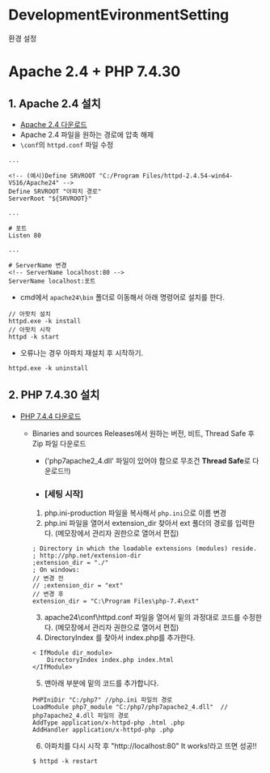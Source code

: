 # DevelopmentEvironmentSetting
환경 설정


# Apache 2.4 + PHP 7.4.30 
## 1. Apache 2.4 설치  
  - [Apache 2.4 다운로드](https://www.apachelounge.com/download/)
  - Apache 2.4 파일을 원하는 경로에 압축 해제
  - `\conf`의 `httpd.conf` 파일 수정

  ```
  ...
  
  <!-- (예시)Define SRVROOT "C:/Program Files/httpd-2.4.54-win64-VS16/Apache24" -->
  Define SRVROOT "아파치 경로"
  ServerRoot "${SRVROOT}"
  
  ...
  
  # 포트
  Listen 80
 
  ...
  
  # ServerName 변경
  <!-- ServerName localhost:80 -->
  ServerName localhost:포트
  ```
  - cmd에서 `apache24\bin` 폴더로 이동해서 아래 명령어로 설치를 한다.
  ```
  // 아팟치 설치
  httpd.exe -k install
  // 아팟치 시작
  httpd -k start
  ```
  - 오류나는 경우 아파치 재설치 후 시작하기.
  ```
  httpd.exe -k uninstall
  ```
  
## 2. PHP 7.4.30 설치 
  - [PHP 7.4.4 다운로드](https://windows.php.net/download/)
    + Binaries and sources Releases에서 원하는 버전, 비트, Thread Safe 후 Zip 파일 다운로드
      - ('php7apache2_4.dll' 파일이 있어야 함으로 무조건 **Thread Safe**로 다운로드!!)
      - ### [세팅 시작]
      1) php.ini-production 파일을 복사해서 `php.ini`으로 이름 변경
      2) php.ini 파일을 열어서 extension_dir 찾아서 ext 풀더의 경로를 입력한다. (메모장에서 관리자 권한으로 열어서 편집)
      ```
      ; Directory in which the loadable extensions (modules) reside.
      ; http://php.net/extension-dir
      ;extension_dir = "./"
      ; On windows:
      // 변경 전
      // ;extension_dir = "ext"
      // 변경 후 
      extension_dir = "C:\Program Files\php-7.4\ext"
      ```
      3) apache24\conf\httpd.conf 파일을 열어서 밑의 과정대로 코드를 수정한다. (메모장에서 관리자 권한으로 열어서 편집)
      4) DirectoryIndex 를 찾아서 index.php를 추가한다.
      ```
      < IfModule dir_module>
          DirectoryIndex index.php index.html
      </IfModule>
      ```
      5) 맨아래 부분에 밑의 코드를 추가합니다.
      ```
      PHPIniDir "C:/php7" //php.ini 파일의 경로
      LoadModule php7_module "C:/php7/php7apache2_4.dll"  // php7apache2_4.dll 파일의 경로
      AddType application/x-httpd-php .html .php
      AddHandler application/x-httpd-php .php
      ```
      6) 아파치를 다시 시작 후 "http://localhost:80" It works!라고 뜨면 성공!! 
      ```
      $ httpd -k restart
      ```
      
      <!-- 
      ## 참고
      https://hello-bryan.tistory.com/246
      https://rootjonghyun.tistory.com/6
      https://github.com/hasuikhs/PHP/blob/master/Apache%202.4%20%2B%20PHP%207.4.4%20%28Windows%2010%29.md
      -->
      
